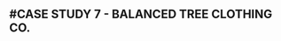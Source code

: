 #CASE STUDY 7 - BALANCED TREE CLOTHING CO.
-----------------------------------------------------------------------------------------------------
